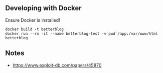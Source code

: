 
## Developing with Docker

Ensure Docker is installed!

```
docker build -t betterblog .
docker run --rm -it --name betterblog-test -v`pwd`/app:/var/www/html betterblog
```

## Notes

* https://www.exploit-db.com/papers/45870


